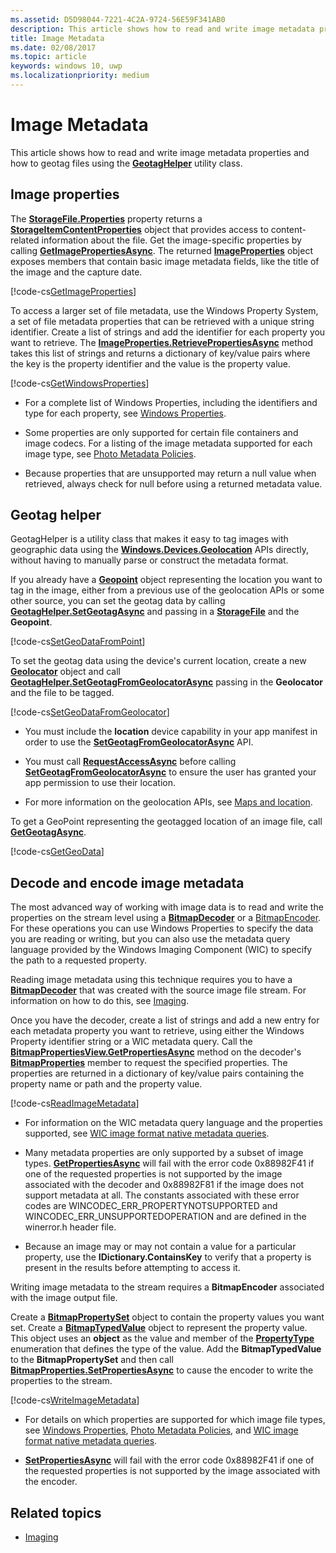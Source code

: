 ```yaml
---
ms.assetid: D5D98044-7221-4C2A-9724-56E59F341AB0
description: This article shows how to read and write image metadata properties and how to geotag files using the GeotagHelper utility class.
title: Image Metadata
ms.date: 02/08/2017
ms.topic: article
keywords: windows 10, uwp
ms.localizationpriority: medium
---
```

# Image Metadata



This article shows how to read and write image metadata properties and how to geotag files using the [**GeotagHelper**](/uwp/api/Windows.Storage.FileProperties.GeotagHelper) utility class.

## Image properties

The [**StorageFile.Properties**](/uwp/api/windows.storage.storagefile.properties) property returns a [**StorageItemContentProperties**](/uwp/api/Windows.Storage.FileProperties.StorageItemContentProperties) object that provides access to content-related information about the file. Get the image-specific properties by calling [**GetImagePropertiesAsync**](/uwp/api/windows.storage.fileproperties.storageitemcontentproperties.getimagepropertiesasync). The returned [**ImageProperties**](/uwp/api/Windows.Storage.FileProperties.ImageProperties) object exposes members that contain basic image metadata fields, like the title of the image and the capture date.

[!code-cs[GetImageProperties](./code/ImagingWin10/cs/MainPage.xaml.cs#SnippetGetImageProperties)]

To access a larger set of file metadata, use the Windows Property System, a set of file metadata properties that can be retrieved with a unique string identifier. Create a list of strings and add the identifier for each property you want to retrieve. The [**ImageProperties.RetrievePropertiesAsync**](/uwp/api/windows.storage.fileproperties.imageproperties.retrievepropertiesasync) method takes this list of strings and returns a dictionary of key/value pairs where the key is the property identifier and the value is the property value.

[!code-cs[GetWindowsProperties](./code/ImagingWin10/cs/MainPage.xaml.cs#SnippetGetWindowsProperties)]

-   For a complete list of Windows Properties, including the identifiers and type for each property, see [Windows Properties](/windows/desktop/properties/props).

-   Some properties are only supported for certain file containers and image codecs. For a listing of the image metadata supported for each image type, see [Photo Metadata Policies](/windows/desktop/wic/photo-metadata-policies).

-   Because properties that are unsupported may return a null value when retrieved, always check for null before using a returned metadata value.

## Geotag helper

GeotagHelper is a utility class that makes it easy to tag images with geographic data using the [**Windows.Devices.Geolocation**](/uwp/api/Windows.Devices.Geolocation) APIs directly, without having to manually parse or construct the metadata format.

If you already have a [**Geopoint**](/uwp/api/Windows.Devices.Geolocation.Geopoint) object representing the location you want to tag in the image, either from a previous use of the geolocation APIs or some other source, you can set the geotag data by calling [**GeotagHelper.SetGeotagAsync**](/uwp/api/windows.storage.fileproperties.geotaghelper.setgeotagasync) and passing in a [**StorageFile**](/uwp/api/Windows.Storage.StorageFile) and the **Geopoint**.

[!code-cs[SetGeoDataFromPoint](./code/ImagingWin10/cs/MainPage.xaml.cs#SnippetSetGeoDataFromPoint)]

To set the geotag data using the device's current location, create a new [**Geolocator**](/uwp/api/Windows.Devices.Geolocation.Geolocator) object and call [**GeotagHelper.SetGeotagFromGeolocatorAsync**](/uwp/api/windows.storage.fileproperties.geotaghelper.setgeotagfromgeolocatorasync) passing in the **Geolocator** and the file to be tagged.

[!code-cs[SetGeoDataFromGeolocator](./code/ImagingWin10/cs/MainPage.xaml.cs#SnippetSetGeoDataFromGeolocator)]

-   You must include the **location** device capability in your app manifest in order to use the [**SetGeotagFromGeolocatorAsync**](/uwp/api/windows.storage.fileproperties.geotaghelper.setgeotagfromgeolocatorasync) API.

-   You must call [**RequestAccessAsync**](/uwp/api/windows.devices.geolocation.geolocator.requestaccessasync) before calling [**SetGeotagFromGeolocatorAsync**](/uwp/api/windows.storage.fileproperties.geotaghelper.setgeotagfromgeolocatorasync) to ensure the user has granted your app permission to use their location.

-   For more information on the geolocation APIs, see [Maps and location](../maps-and-location/index.md).

To get a GeoPoint representing the geotagged location of an image file, call [**GetGeotagAsync**](/uwp/api/windows.storage.fileproperties.geotaghelper.getgeotagasync).

[!code-cs[GetGeoData](./code/ImagingWin10/cs/MainPage.xaml.cs#SnippetGetGeoData)]

## Decode and encode image metadata

The most advanced way of working with image data is to read and write the properties on the stream level using a [**BitmapDecoder**](/uwp/api/Windows.Graphics.Imaging.BitmapDecoder) or a [BitmapEncoder](bitmapencoder-options-reference.md). For these operations you can use Windows Properties to specify the data you are reading or writing, but you can also use the metadata query language provided by the Windows Imaging Component (WIC) to specify the path to a requested property.

Reading image metadata using this technique requires you to have a [**BitmapDecoder**](/uwp/api/Windows.Graphics.Imaging.BitmapDecoder) that was created with the source image file stream. For information on how to do this, see [Imaging](imaging.md).

Once you have the decoder, create a list of strings and add a new entry for each metadata property you want to retrieve, using either the Windows Property identifier string or a WIC metadata query. Call the [**BitmapPropertiesView.GetPropertiesAsync**](/uwp/api/windows.graphics.imaging.bitmappropertiesview.getpropertiesasync) method on the decoder's [**BitmapProperties**](/uwp/api/Windows.Graphics.Imaging.BitmapProperties) member to request the specified properties. The properties are returned in a dictionary of key/value pairs containing the property name or path and the property value.

[!code-cs[ReadImageMetadata](./code/ImagingWin10/cs/MainPage.xaml.cs#SnippetReadImageMetadata)]

-   For information on the WIC metadata query language and the properties supported, see [WIC image format native metadata queries](/windows/desktop/wic/-wic-native-image-format-metadata-queries).

-   Many metadata properties are only supported by a subset of image types. [**GetPropertiesAsync**](/uwp/api/windows.graphics.imaging.bitmappropertiesview.getpropertiesasync) will fail with the error code 0x88982F41 if one of the requested properties is not supported by the image associated with the decoder and 0x88982F81 if the image does not support metadata at all. The constants associated with these error codes are WINCODEC\_ERR\_PROPERTYNOTSUPPORTED and WINCODEC\_ERR\_UNSUPPORTEDOPERATION and are defined in the winerror.h header file.
-   Because an image may or may not contain a value for a particular property, use the **IDictionary.ContainsKey** to verify that a property is present in the results before attempting to access it.

Writing image metadata to the stream requires a **BitmapEncoder** associated with the image output file.

Create a [**BitmapPropertySet**](/uwp/api/Windows.Graphics.Imaging.BitmapPropertySet) object to contain the property values you want set. Create a [**BitmapTypedValue**](/uwp/api/Windows.Graphics.Imaging.BitmapTypedValue) object to represent the property value. This object uses an **object** as the value and member of the [**PropertyType**](/uwp/api/Windows.Foundation.PropertyType) enumeration that defines the type of the value. Add the **BitmapTypedValue** to the **BitmapPropertySet** and then call [**BitmapProperties.SetPropertiesAsync**](/uwp/api/windows.graphics.imaging.bitmapproperties.setpropertiesasync) to cause the encoder to write the properties to the stream.

[!code-cs[WriteImageMetadata](./code/ImagingWin10/cs/MainPage.xaml.cs#SnippetWriteImageMetadata)]

-   For details on which properties are supported for which image file types, see [Windows Properties](/windows/desktop/properties/props), [Photo Metadata Policies](/windows/desktop/wic/photo-metadata-policies), and [WIC image format native metadata queries](/windows/desktop/wic/-wic-native-image-format-metadata-queries).

-   [**SetPropertiesAsync**](/uwp/api/windows.graphics.imaging.bitmapproperties.setpropertiesasync) will fail with the error code 0x88982F41 if one of the requested properties is not supported by the image associated with the encoder.

## Related topics

* [Imaging](imaging.md)
 

 
